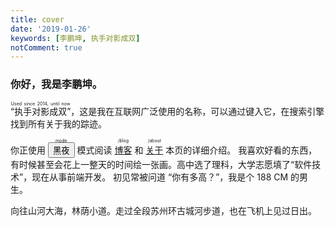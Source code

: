 ```yaml
---
title: cover
date: '2019-01-26'
keywords: [李鹏坤, 执手对影成双]
notComment: true
---
```


### 你好，我是李鹏坤。

<ruby>“执手对影成双”<rt>Used since 2014, until now</rt></ruby>，这是我在互联网广泛使用的名称，可以通过键入它，在搜索引擎找到所有关于我的踪迹。

你正使用 <ruby class="link"><button id="modeTag" onclick="mode()">黑夜</button><rt>mode</rt></ruby> 模式阅读 <ruby class="link"><a href="/blog/">博客</a><rt>/blog</rt></ruby> 和 <ruby class="link"><a href="/about/">关于</a><rt>/about</rt></ruby> 本页的详细介绍。
我喜欢好看的东西，有时候甚至会花上一整天的时间绘一张画。高中选了理科，大学志愿填了“软件技术”，现在从事前端开发。
初见常被问道 “你有多高？”，我是个 188 CM 的男生。

向往山河大海，林荫小道。走过全段苏州环古城河步道，也在飞机上见过日出。

